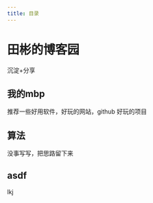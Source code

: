 ```yaml
---
title: 目录
---
```

# 田彬的博客园

沉淀+分享

## 我的mbp
推荐一些好用软件，好玩的网站，github 好玩的项目

## 算法
没事写写，把思路留下来

## asdf
lkj

